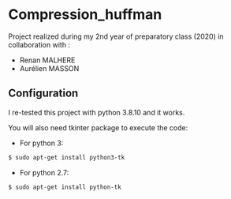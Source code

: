 # Compression_huffman

Project realized during my 2nd year of preparatory class (2020) in collaboration with :
* Renan MALHERE
* Aurélien MASSON

## Configuration
I re-tested this project with python 3.8.10 and it works.

You will also need tkinter package to execute the code:

* For python 3:
```bash
$ sudo apt-get install python3-tk
```	
* For python 2.7:
```bash
$ sudo apt-get install python-tk
```	

